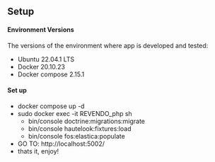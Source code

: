 ## Setup

#### Environment Versions

The versions of the environment where app is developed and tested:

- Ubuntu 22.04.1 LTS
- Docker 20.10.23
- Docker compose 2.15.1

#### Set up

- docker compose up -d
- sudo docker exec -it REVENDO_php sh
    - bin/console doctrine:migrations:migrate
    - bin/console hautelook:fixtures:load
    - bin/console fos:elastica:populate
- GO TO: http://localhost:5002/
- thats it, enjoy!

